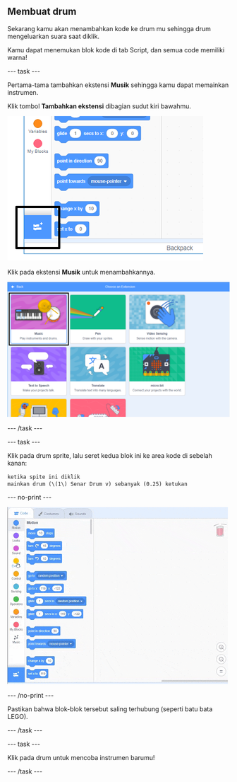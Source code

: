 ## Membuat drum

Sekarang kamu akan menambahkan kode ke drum mu sehingga drum mengeluarkan suara saat diklik.

Kamu dapat menemukan blok kode di tab Script, dan semua code memiliki warna!

\--- task \---

Pertama-tama tambahkan ekstensi **Musik** sehingga kamu dapat memainkan instrumen.

Klik tombol **Tambahkan ekstensi** dibagian sudut kiri bawahmu.

![tambahkan tombol ekstensi yang disorot](images/add-extension-annotated.png)

Klik pada ekstensi **Musik** untuk menambahkannya.

![ekstensi music yang disorot](images/click-music-annotated.png)

\--- /task \---

\--- task \---

Klik pada drum sprite, lalu seret kedua blok ini ke area kode di sebelah kanan:

```blocks3
ketika spite ini diklik
mainkan drum (\(1\) Senar Drum v) sebanyak (0.25) ketukan
```

\--- no-print \---

![tangkapan layar](images/connect-block.gif)

\--- /no-print \---

Pastikan bahwa blok-blok tersebut saling terhubung (seperti batu bata LEGO).

\--- /task \---

\--- task \---

Klik pada drum untuk mencoba instrumen barumu!

\--- /task \---